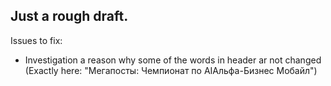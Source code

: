 ## Just a rough draft.

Issues to fix:

* Investigation a reason why some of the words in header ar not changed (Exactly here: "Мегапосты: Чемпионат по AIАльфа-Бизнес Мобайл")